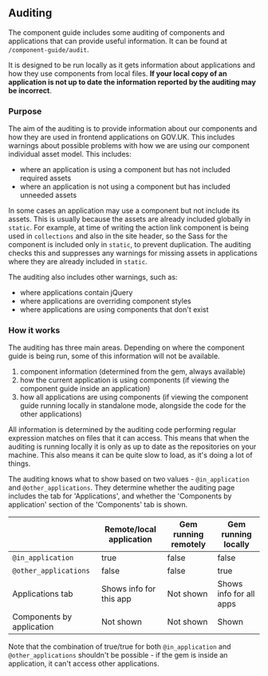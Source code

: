 ## Auditing

The component guide includes some auditing of components and applications that can provide useful information. It can be found at `/component-guide/audit`.

It is designed to be run locally as it gets information about applications and how they use components from local files. **If your local copy of an application is not up to date the information reported by the auditing may be incorrect**.

### Purpose

The aim of the auditing is to provide information about our components and how they are used in frontend applications on GOV.UK. This includes warnings about possible problems with how we are using our component individual asset model. This includes:

- where an application is using a component but has not included required assets
- where an application is not using a component but has included unneeded assets

In some cases an application may use a component but not include its assets. This is usually because the assets are already included globally in `static`. For example, at time of writing the action link component is being used in `collections` and also in the site header, so the Sass for the component is included only in `static`, to prevent duplication. The auditing checks this and suppresses any warnings for missing assets in applications where they are already included in `static`.

The auditing also includes other warnings, such as:

- where applications contain jQuery
- where applications are overriding component styles
- where applications are using components that don't exist

### How it works

The auditing has three main areas. Depending on where the component guide is being run, some of this information will not be available.

1. component information (determined from the gem, always available)
2. how the current application is using components (if viewing the component guide inside an application)
3. how all applications are using components (if viewing the component guide running locally in standalone mode, alongside the code for the other applications)

All information is determined by the auditing code performing regular expression matches on files that it can access. This means that when the auditing is running locally it is only as up to date as the repositories on your machine. This also means it can be quite slow to load, as it's doing a lot of things.

The auditing knows what to show based on two values - `@in_application` and `@other_applications`. They determine whether the auditing page includes the tab for 'Applications', and whether the 'Components by application' section of the 'Components' tab is shown.

|                                | Remote/local application | Gem running remotely | Gem running locally     |
| ------------------------------ | ------------------------ | -------------------- | ----------------------- |
| `@in_application`              | true                     | false                | false                   |
| `@other_applications`          | false                    | false                | true                    |
| Applications tab               | Shows info for this app  | Not shown            | Shows info for all apps |
| Components by application      | Not shown                | Not shown            | Shown                   |

Note that the combination of true/true for both `@in_application` and `@other_applications` shouldn't be possible - if the gem is inside an application, it can't access other applications.

